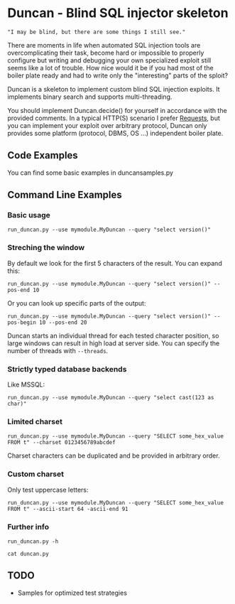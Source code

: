 Duncan - Blind SQL injector skeleton
====================================

```
"I may be blind, but there are some things I still see."
```

There are moments in life when automated SQL injection tools are overcomplicating their task, become hard or impossible to properly configure but writing and debugging your own specialized exploit still seems like a lot of trouble. How nice would it be if you had most of the boiler plate ready and had to write only the "interesting" parts of the sploit?

Duncan is a skeleton to implement custom blind SQL injection exploits. It implements binary search and supports multi-threading.

You should implement Duncan.decide() for yourself in accordance with the provided comments. In a typical HTTP(S) scenario I prefer [Requests](http://www.python-requests.org/en/latest/), but you can implement your exploit over arbitrary protocol, Duncan only provides some platform (protocol, DBMS, OS ...) independent boiler plate.

Code Examples
-------------

You can find some basic examples in duncansamples.py

Command Line Examples
---------------------

### Basic usage

```
run_duncan.py --use mymodule.MyDuncan --query "select version()"
```

### Streching the window

By default we look for the first 5 characters of the result. You can expand this:

```
run_duncan.py --use mymodule.MyDuncan --query "select version()" --pos-end 10
```

Or you can look up specific parts of the output:

```
run_duncan.py --use mymodule.MyDuncan --query "select version()" --pos-begin 10 --pos-end 20
```

Duncan starts an individual thread for each tested character position, so large windows can result in high load at server side. You can specify the number of threads with `--threads`.

### Strictly typed database backends

Like MSSQL:

```
run_duncan.py --use mymodule.MyDuncan --query "select cast(123 as char)"
```

### Limited charset

```
run_duncan.py --use mymodule.MyDuncan --query "SELECT some_hex_value FROM t" --charset 0123456789abcdef
```

Charset characters can be duplicated and be provided in arbitrary order. 

### Custom charset

Only test uppercase letters:

```
run_duncan.py --use mymodule.MyDuncan --query "SELECT some_hex_value FROM t" --ascii-start 64 -ascii-end 91
```

### Further info

```
run_duncan.py -h
```

```
cat duncan.py
```

TODO
----

* Samples for optimized test strategies
